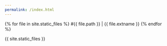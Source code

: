 ```yaml
---
permalink: /index.html
---
```

{% for file in site.static_files %}
  #{{ file.path }} | {{ file.extname }}
{% endfor %}

{{ site.static_files }}
